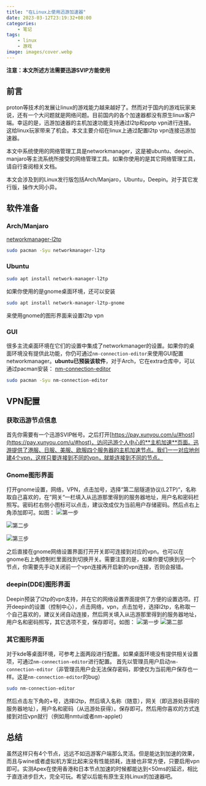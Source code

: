 ```yaml
---
title: "在Linux上使用迅游加速器"
date: 2023-03-12T23:19:32+08:00
categories:
    - 笔记
tags:
    - linux
    - 游戏
image: images/cover.webp
---
```

**注意：本文所述方法需要迅游SVIP方能使用**
## 前言
proton等技术的发展让linux的游戏能力越来越好了。然而对于国内的游戏玩家来说，还有一个大问题就是网络问题。目前国内的各个加速器都没有原生linux客户端。幸运的是，迅游加速器的主机加速功能支持通过l2tp和pptp vpn进行连接。这给linux玩家带来了机会。本文主要介绍在linux上通过配置l2tp vpn连接迅游加速器。

本文中系统使用的网络管理工具是networkmanager，这是被ubuntu、deepin、manjaro等主流系统所接受的网络管理工具。如果你使用的是其它网络管理工具，请自行查阅相关文档。

本文会涉及到的Linux发行版包括Arch/Manjaro，Ubuntu，Deepin。对于其它发行版，操作大同小异。

## 软件准备
### Arch/Manjaro
[networkmanager-l2tp](https://archlinux.org/packages/community/x86_64/networkmanager-l2tp/)
```bash
sudo pacman -Syu networkmanager-l2tp
```

### Ubuntu
```bash
sudo apt install network-manager-l2tp
```
如果你使用的是gnome桌面环境，还可以安装
```bash
sudo apt install network-manager-l2tp-gnome
```
来使用gnome的图形界面来设置l2tp vpn

### GUI
很多主流桌面环境在它们的设置中集成了networkmanager的设置。如果你的桌面环境没有提供此功能，你仍可通过`nm-connection-editor`来使用GUI配置networkmanager。**ubuntu已预装该软件**，对于Arch，它在extra仓库中，可以通过pacman安装：
[nm-connection-editor](https://archlinux.org/packages/?name=nm-connection-editor)

```bash
sudo pacman -Syu nm-connection-editor
```

## VPN配置
### 获取迅游节点信息
首先你需要有一个迅游SVIP帐号。之后打开[https://pay.xunyou.com/u/#host](https://pay.xunyou.com/u/#host)，访问迅游个人中心的**主机加速**页面。迅游提供了港服、日服、美服、欧服四个服务器的主机加速节点。我们一一对应地创建4个vpn，这样只要连接到不同的vpn，就能连接到不同的节点。
### Gnome图形界面
打开gnome设置，网络，VPN，点击加号，选择“第二层隧道协议(L2TP)“，名称取自己喜欢的，在”网关“一栏填入从迅游那里得到的服务器地址，用户名和密码栏照写。密码栏右侧小图标可以点击，建议改成仅为当前用户存储密码。然后点右上角添加即可。如图：
![第一步](images/1.webp)

![第二步](images/2.webp)

![第三步](images/3.webp)

之后直接在gnome网络设置界面打开开关即可连接到对应的vpn。也可以在gnome右上角控制栏里面找到切换开关。需要注意的是，如果你要切换到另一个节点，你需要先手动关闭前一个vpn连接再开启新的vpn连接，否则会报错。

### deepin(DDE)图形界面
Deepin预装了l2tp的vpn支持，并在它的网络设置界面提供了方便的设置选项。打开deepin的设置（控制中心），点击网络，vpn，点击加号，选择l2tp，名称取一个自己喜欢的，建议关闭自动连接，然后网关填入从迅游那里得到的服务器地址，用户名和密码照写，其它选项不变，保存即可。如图：
![第一步](images/4.webp)
![第二部](images/5.webp)

### 其它图形界面
对于kde等桌面环境，可参考上面两段进行配置。如果桌面环境没有提供相关设置项，可通过`nm-connection-editor`进行配置。
首先以管理员用户启动`nm-connection-editor`（非管理员用户会无法保存密码，即使仅为当前用户保存也一样。这是`nm-connection-editor`的bug）
```bash
sudo nm-connection-editor
```
然后点击左下角的+号，选择l2tp，然后填入名称（随意），网关（即迅游处获得的服务器地址），用户名和密码（从迅游处获得）。保存即可。然后用你喜欢的方式连接到对应vpn就行（例如用nmtui或者nm-applet）

## 总结
虽然这样只有4个节点，远远不如迅游客户端那么灵活。但是能达到加速的效果，而且与wine或者虚拟机方案比起来没有性能损耗，连接也非常方便，只要启用vpn即可。实测Apex在使用香港和日本节点加速的时候都能达到<50ms的延迟，相比于直连进步巨大，完全可玩。希望以后能有原生支持Linux的加速器吧。